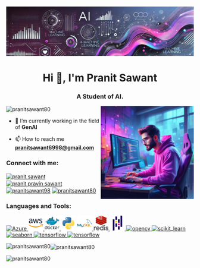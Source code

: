 ![logo](https://github.com/pranitsawant80/pranitsawant80/blob/main/Bannerfile..jpg)
<h1 align="center">Hi 👋, I'm Pranit Sawant</h1>
<h3 align="center">A Student of AI.</h3>

<img src="https://github.com/pranitsawant80/pranitsawant80/blob/main/manimage.jpeg" align="right" alt="image" style="width:250px;height:250px;">
<p align="left"> <img src="https://komarev.com/ghpvc/?username=pranitsawant80&label=Profile%20views&color=0e75b6&style=flat" alt="pranitsawant80" /> </p>

- 🌱 I’m currently working in the field of  **GenAI**

- 📫 How to reach me **pranitsawant6998@gmail.com**

<h3 align="left">Connect with me:</h3>
<p align="left">
<a href="https://linkedin.com/in/pranit sawant" target="blank"><img align="center" src="https://raw.githubusercontent.com/rahuldkjain/github-profile-readme-generator/master/src/images/icons/Social/linked-in-alt.svg" alt="pranit sawant" height="30" width="40" /></a>
  <a href="https://kaggle.com/pranit pravin sawant" target="blank"><img align="center" src="https://raw.githubusercontent.com/rahuldkjain/github-profile-readme-generator/master/src/images/icons/Social/kaggle.svg" alt="pranit pravin sawant" height="30" width="40" /></a>
<a href="https://instagram.com/pranitsawant98" target="blank"><img align="center" src="https://raw.githubusercontent.com/rahuldkjain/github-profile-readme-generator/master/src/images/icons/Social/instagram.svg" alt="pranitsawant98" height="30" width="40" /></a>
<a href="https://www.hackerrank.com/pranitsawant80" target="blank"><img align="center" src="https://raw.githubusercontent.com/rahuldkjain/github-profile-readme-generator/master/src/images/icons/Social/hackerrank.svg" alt="pranitsawant80" height="30" width="40" /></a>
</p>

<h3 align="left">Languages and Tools:</h3>
<p align="left"> 
  <a href="https://azure.microsoft.com/en-us/" target="_blank" rel="noreferrer"> 
  <img src="https://www.vectorlogo.zone/logos/microsoft_azure/microsoft_azure-icon.svg" alt="Azure" width="40" height="40"/> </a> 
  
  <a href="https://aws.amazon.com/" target="_blank" rel="noreferrer"> 
  <img src="https://raw.githubusercontent.com/devicons/devicon/master/icons/amazonwebservices/amazonwebservices-original-wordmark.svg" alt="AWS" width="40" height="40"/> </a> 
  
  <a href="https://www.docker.com/" target="_blank" rel="noreferrer"> 
  <img src="https://raw.githubusercontent.com/devicons/devicon/master/icons/docker/docker-original-wordmark.svg" alt="docker" width="40" height="40"/> </a> 

  <a href="https://www.python.org" target="_blank" rel="noreferrer">
    <img src="https://raw.githubusercontent.com/devicons/devicon/master/icons/python/python-original.svg" alt="python" width="40" height="40"/></a> 
    
  <a href="https://www.mysql.com/" target="_blank" rel="noreferrer"> 
  <img src="https://raw.githubusercontent.com/devicons/devicon/master/icons/mysql/mysql-original-wordmark.svg" alt="mysql" width="40" height="40"/> </a>
  
  <a href="https://redis.io/" target="_blank" rel="noreferrer"> 
  <img src="https://raw.githubusercontent.com/devicons/devicon/master/icons/redis/redis-original-wordmark.svg" alt="redis" width="40" height="40"/> </a> 
  
  <a href="https://pandas.pydata.org/" target="_blank" rel="noreferrer"> 
  <img src="https://raw.githubusercontent.com/devicons/devicon/2ae2a900d2f041da66e950e4d48052658d850630/icons/pandas/pandas-original.svg" alt="pandas" width="40" height="40"/> </a> 
    
  <a href="https://opencv.org/" target="_blank" rel="noreferrer"> 
<img src="https://www.vectorlogo.zone/logos/opencv/opencv-icon.svg" alt="opencv" width="40" height="40"/> </a> 

<a href="https://scikit-learn.org/" target="_blank" rel="noreferrer"> 
      <img src="https://upload.wikimedia.org/wikipedia/commons/0/05/Scikit_learn_logo_small.svg" alt="scikit_learn" width="40" height="40"/> </a> 
  
  <a href="https://seaborn.pydata.org/" target="_blank" rel="noreferrer"> 
        <img src="https://seaborn.pydata.org/_images/logo-mark-lightbg.svg" alt="seaborn" width="40" height="40"/> </a> 

  <a href="https://pytorch.org/" target="_blank" rel="noreferrer"> 
          <img src="https://www.vectorlogo.zone/logos/pytorch/pytorch-icon.svg" alt="tensorflow" width="40" height="40"/> </a> 
          
  <a href="https://www.tensorflow.org" target="_blank" rel="noreferrer"> 
          <img src="https://www.vectorlogo.zone/logos/tensorflow/tensorflow-icon.svg" alt="tensorflow" width="40" height="40"/> </a> </p>

<p>

  
  <img align="left" src="https://github-readme-stats.vercel.app/api?username=pranitsawant80&show_icons=true&rank_icon=github&theme=ambient_gradient" alt="pranitsawant80" />

  <img align="center" src="https://github-readme-stats.vercel.app/api/top-langs/?username=pranitsawant80&layout=donut&langs_count=5&show_icons=true&rank_icon=github&theme=ambient_gradient" alt="pranitsawant80" /></p>
  
<p><img align="left" src="https://github-readme-streak-stats.herokuapp.com/?user=pranitsawant80&theme=ambient_gradient" alt="pranitsawant80" /></p>
